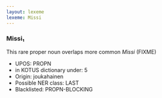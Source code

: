 ```yaml
---
layout: lexeme
lexeme: Missi
---
```


###  Missi₁

This rare proper noun overlaps more common *Missi* (FIXME)
* UPOS:  PROPN
* in KOTUS dictionary under:  5
* Origin:  joukahainen
* Possible NER class:  LAST
* Blacklisted:  PROPN-BLOCKING

